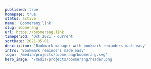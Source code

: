 ```yaml
---
published: true
homepage: true
status: active
name: 'Boomerang.link'
slug: boomerang
url: https://boomerang.link
timeperiod: 'Oct 2021 - current'
sortDate: 2021-05-01
description: 'Bookmark manager with bookmark reminders made easy'
intro: 'Bookmark reminders made easy'
logo: '/media/projects/boomerang/boomerang.svg'
hero_image: '/media/projects/boomerang/header.png'
---
```


